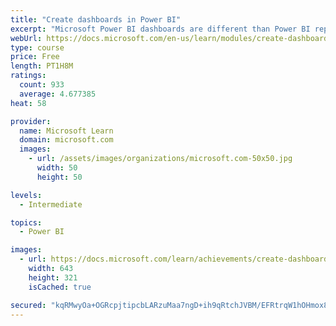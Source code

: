 ```yaml
---
title: "Create dashboards in Power BI"
excerpt: "Microsoft Power BI dashboards are different than Power BI reports. Dashboards allow report consumers to create a single artifact of directed data that is personalized just for them.  Dashboards can be comprised of pinned visuals that are taken from different reports. Where a Power BI report uses data from a single dataset, a Power BI dashboard can contain visuals from different datasets."
webUrl: https://docs.microsoft.com/en-us/learn/modules/create-dashboards-power-bi/
type: course
price: Free
length: PT1H8M
ratings:
  count: 933
  average: 4.677385
heat: 58

provider:
  name: Microsoft Learn
  domain: microsoft.com
  images:
    - url: /assets/images/organizations/microsoft.com-50x50.jpg
      width: 50
      height: 50

levels:
  - Intermediate

topics:
  - Power BI

images:
  - url: https://docs.microsoft.com/learn/achievements/create-dashboards-power-bi-social.png
    width: 643
    height: 321
    isCached: true

secured: "kqRMwyOa+OGRcpjtipcbLARzuMaa7ngD+ih9qRtchJVBM/EFRtrqW1hOHmox8vlDKyzisRFQvfE7+gqvCRaZpk3Yns5iIuHfMTba2KFibPQifO+lgtMXWnY8jC4Qt6Fy7nIgY6M4ev96zvhh6U6Xmu7R5NapQMTge4+9c5MwvYJG07b6VmvWDfGutB0bFaD5ygSzGkyl7/cm/HYYj7eA2NiKD8UrU+30XhS/hZSSOi7ovdKsSKeKYz6kWdwI+PVJ4/Tz6AELLh1tItAI+2E4hDvbpRE/5wMI1ckMuVIhlP747xoM1kDz5K4kz70D2F4ChJnF5MnqsFyyU05UIfwB5hu5rf5JD3ZjbQVLIzm1xn/JED2RJ+nOZ5Ds3R61TOPdxmn4yVX3bFoAj3nS4rCw8o6IVf8iWjs/P1zlXBTm0Bw=;bg6Cp+ORR58E1Io+XoIlfQ=="
---
```


